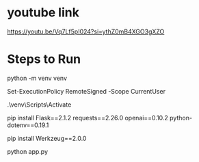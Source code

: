 # youtube link 
https://youtu.be/Vq7Lf5pI024?si=ythZ0mB4XGO3gXZO

# Steps to Run
python -m venv venv

Set-ExecutionPolicy RemoteSigned -Scope CurrentUser

.\venv\Scripts\Activate

pip install Flask==2.1.2 requests==2.26.0 openai==0.10.2 python-dotenv==0.19.1

pip install Werkzeug==2.0.0

python app.py
